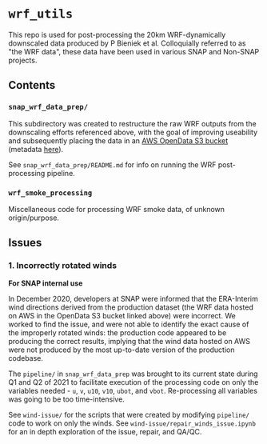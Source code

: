 #  `wrf_utils`

This repo is used for post-processing the 20km WRF-dynamically downscaled data produced by P Bieniek et al. Colloquially referred to as "the WRF data", these data have been used in various SNAP and Non-SNAP projects.

## Contents

### `snap_wrf_data_prep/` 

This subdirectory was created to restructure the raw WRF outputs from the downscaling efforts referenced above, with the goal of improving useability and subsequently placing the data in an [AWS OpenData S3 bucket](http://wrf-ak-ar5.s3-website-us-east-1.amazonaws.com/) (metadata [here](http://ckan.snap.uaf.edu/dataset/historical-and-projected-dynamically-downscaled-climate-data-for-the-state-of-alaska-and-surrou)).

See `snap_wrf_data_prep/README.md` for info on running the WRF post-processing pipeline. 

### `wrf_smoke_processing`

Miscellaneous code for processing WRF smoke data, of unknown origin/purpose. 

## Issues

### 1. Incorrectly rotated winds

**For SNAP internal use**

In December 2020, developers at SNAP were informed that the ERA-Interim wind directions derived from the production dataset (the WRF data hosted on AWS in the OpenData S3 bucket linked above) were incorrect. We worked to find the issue, and were not able to identify the exact cause of the improperly rotated winds: the production code appeared to be producing the correct results, implying that the wind data hosted on AWS were not produced by the most up-to-date version of the production codebase.

The `pipeline/` in `snap_wrf_data_prep` was brought to its current state during Q1 and Q2 of 2021 to facilitate execution of the processing code on only the variables needed - `u`, `v`, `u10`, `v10`, `ubot`, and `vbot`. Re-processing all variables was going to be too time-intensive. 

See `wind-issue/` for the scripts that were created by modifying `pipeline/` code to work on only the winds. See `wind-issue/repair_winds_issue.ipynb` for an in depth exploration of the issue, repair, and QA/QC. 

